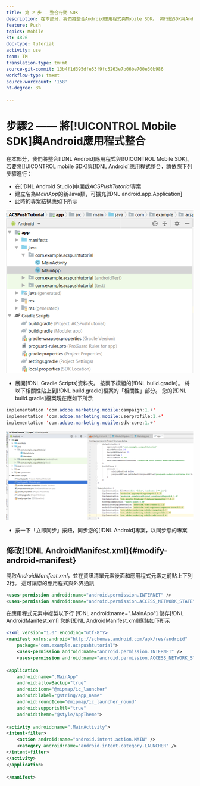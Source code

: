 ```yaml
---
title: 第 2 步 – 整合行動 SDK
description: 在本部分，我們將整合Android應用程式與Mobile SDK。 將行動SDK與Android應用程式整合
feature: Push
topics: Mobile
kt: 4826
doc-type: tutorial
activity: use
team: TM
translation-type: tm+mt
source-git-commit: 13b4f1d395dfe53f9fc5263e7b06be700e30b986
workflow-type: tm+mt
source-wordcount: '158'
ht-degree: 3%

---
```


# 步驟2 —— 將[!UICONTROL Mobile SDK]與Android應用程式整合

在本部分，我們將整合[!DNL Android]應用程式與[!UICONTROL Mobile SDK]。 若要將[!UICONTROL mobile SDK]與[!DNL Android]應用程式整合，請依照下列步驟進行：

* 在[!DNL Android Studio]中開啟&#x200B;*ACSPushTutorial*&#x200B;專案
* 建立名為&#x200B;*MainApp*&#x200B;的新Java類，可擴充[!DNL android.app.Application]
* 此時的專案結構應如下所示

![主應用程式](assets/android-main-app.PNG)

* 展開[!DNL Gradle Scripts]資料夾。 按兩下模組的[!DNL build.gradle]。 將以下相關性貼上到[!DNL build.gradle]檔案的「相關性」部分。 您的[!DNL build.gradle]檔案現在應如下所示

<!--
Removed `{.line-numbers}` below
-->

```java
implementation 'com.adobe.marketing.mobile:campaign:1.+'
implementation 'com.adobe.marketing.mobile:userprofile:1.+'
implementation 'com.adobe.marketing.mobile:sdk-core:1.+'
```

![模組格式](assets/module-build-gradle.PNG)

* 按一下「立即同步」按鈕，同步您的[!DNL Android]專案，以同步您的專案

## 修改[!DNL AndroidManifest.xml]{#modify-android-manifest}

開啟&#x200B;*AndroidManifest.xml*，並在資訊清單元素後面和應用程式元素之前貼上下列2行。 這可讓您的應用程式與外界通訊

<!--
Removed `{.line-numbers}` below
-->

```xml
<uses-permission android:name="android.permission.INTERNET" />
<uses-permission android:name="android.permission.ACCESS_NETWORK_STATE" />
```

在應用程式元素中複製以下行
[!DNL android:name=".MainApp"]
儲存[!DNL AndroidManifest.xml]
您的[!DNL AndroidManifest.xml]應該如下所示

<!--
Removed `{.line-numbers}` below
-->

```xml
<?xml version="1.0" encoding="utf-8"?>
<manifest xmlns:android="http://schemas.android.com/apk/res/android"
    package="com.example.acspushtutorial">
    <uses-permission android:name="android.permission.INTERNET" />
    <uses-permission android:name="android.permission.ACCESS_NETWORK_STATE" />

<application
    android:name=".MainApp"
    android:allowBackup="true"
    android:icon="@mipmap/ic_launcher"
    android:label="@string/app_name"
    android:roundIcon="@mipmap/ic_launcher_round"
    android:supportsRtl="true"
    android:theme="@style/AppTheme">

<activity android:name=".MainActivity">
<intent-filter>
    <action android:name="android.intent.action.MAIN" />
    <category android:name="android.intent.category.LAUNCHER" />
</intent-filter>
</activity>
</application>

</manifest>
```
